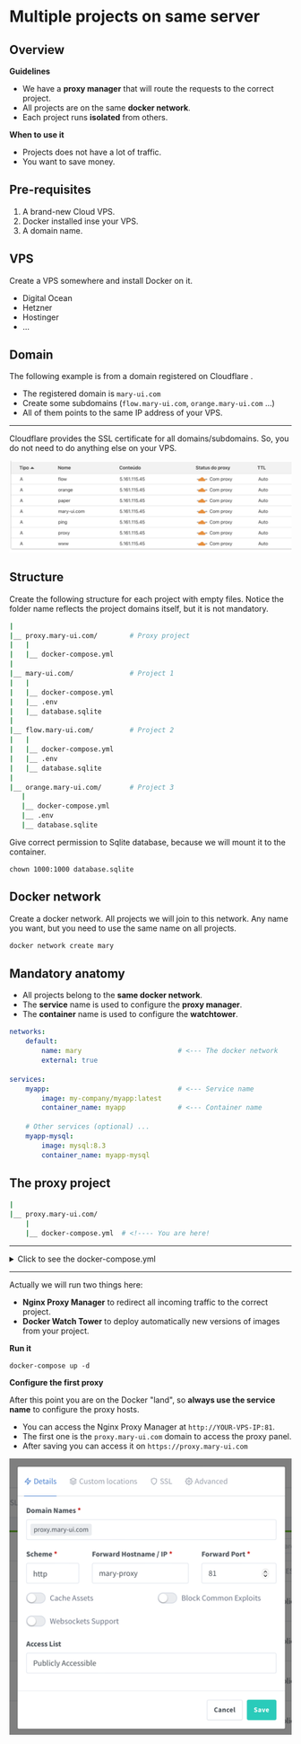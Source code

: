 # Multiple projects on same server

## Overview

**Guidelines**

- We have a **proxy manager** that will route the requests to the correct project.
- All projects are on the same **docker network**.
- Each project runs **isolated** from others.

**When to use it**

- Projects does not have a lot of traffic.
- You want to save money.


## Pre-requisites

1. A brand-new Cloud VPS.
1. Docker installed inse your VPS.
1. A domain name.


## VPS

Create a VPS somewhere and install Docker on it.

- Digital Ocean 
- Hetzner
- Hostinger 
- ...

## Domain 

The following example is from a domain registered on Cloudflare .

- The registered domain is `mary-ui.com`
- Create some subdomains (`flow.mary-ui.com`, `orange.mary-ui.com` ...)
- All of them points to the same IP address of your VPS.

---
Cloudflare provides the SSL certificate for all domains/subdomains. So, you do not need to do anything else on your VPS.

![](domains.png)

## Structure

Create the following structure for each project with empty files. Notice the folder name reflects the project domains itself, but it is not mandatory.

```bash
|   
|__ proxy.mary-ui.com/        # Proxy project
|   |
|   |__ docker-compose.yml
|
|__ mary-ui.com/              # Project 1
|   |
|   |__ docker-compose.yml
|   |__ .env
|   |__ database.sqlite
|
|__ flow.mary-ui.com/         # Project 2
|   |
|   |__ docker-compose.yml
|   |__ .env
|   |__ database.sqlite
|
|__ orange.mary-ui.com/       # Project 3
   |
   |__ docker-compose.yml
   |__ .env
   |__ database.sqlite   
```

Give correct permission to Sqlite database, because we will mount it to the container.

```
chown 1000:1000 database.sqlite
```

## Docker network

Create a docker network. All projects we will join to this network. Any name you want, but you need to use the same name on all projects.

```bash
docker network create mary
```

## Mandatory anatomy 

- All projects belong to the **same docker network**.
- The **service** name is used to configure the **proxy manager**.
- The **container** name is used to configure the **watchtower**.

```yml
networks:
    default:
        name: mary                        # <--- The docker network
        external: true

services:    
    myapp:                                # <--- Service name
        image: my-company/myapp:latest
        container_name: myapp             # <--- Container name
    
    # Other services (optional) ...
    myapp-mysql:
        image: mysql:8.3
        container_name: myapp-mysql
```

## The proxy project

```bash
|   
|__ proxy.mary-ui.com/        
    |
    |__ docker-compose.yml  # <!---- You are here!
```
---
<details>
<summary>Click to see the docker-compose.yml</summary>

```yml
networks:
    default:
        name: mary
        external: true

services:

    ####### NGINX PROXY ##########
  
    mary-proxy:
        #image: jc21/nginx-proxy-manager:latest (TODO)
        image: jc21/nginx-proxy-manager:github-pr-3478
        container_name: ping17-proxy
        restart: unless-stopped
        ports:
            - 80:80
            - 81:81
            - 443:443
        volumes:
            - ./proxy.mary-ui.com/data:/data
            - ./ping17.com/letsencrypt:/etc/letsencrypt

    ######## WATCHTOWER ########
    
    watchtower:
        image: containrrr/watchtower
        container_name: ping17-watchower
        # Place here all `container_name` of the upcoming projects you want to watch.
        command: mary-app flow-app ping-app orange-app paper-app  --log-level error --interval 5 --rolling-restart
        volumes:
            - /var/run/docker.sock:/var/run/docker.sock
            - /root/.docker/config.json:/config.json
```
</details>

---

Actually we will run two things here:
- **Nginx Proxy Manager** to redirect all incoming traffic to the correct project.
- **Docker Watch Tower** to deploy automatically new versions of images from your project.

**Run it**

```
docker-compose up -d
```

**Configure the first proxy**

After this point you are on the Docker "land", so  **always use the service name** to configure the proxy hosts.

- You can access the Nginx Proxy Manager at `http://YOUR-VPS-IP:81`.  
- The first one is the `proxy.mary-ui.com` domain to access the proxy panel.
- After saving you can access it on `https://proxy.mary-ui.com`

![img_3.png](mary-proxy.png)
